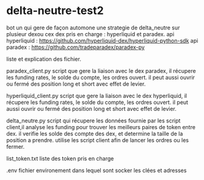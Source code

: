 # delta-neutre-test2
bot un qui gere de façon automone une strategie de delta_neutre sur plusieur dexou cex
dex pris en charge : hyperliquid et paradex.
api hyperliquid : https://github.com/hyperliquid-dex/hyperliquid-python-sdk
api paradex : https://github.com/tradeparadex/paradex-py

liste et explication des fichier.

paradex_client.py
script que gere la liaison avec le dex paradex, il récupere les funding rates, le solde du compte, les ordres ouvert. il peut aussi ouvrir ou fermé des position long et short avec effet de levier.

hyperliquid_client.py
script que gere la liaison avec le dex hyperliquid, il récupere les funding rates, le solde du compte, les ordres ouvert. il peut aussi ouvrir ou fermé des position long et short avec effet de levier.

delta_neutre.py
script qui récupere les données fournie par les script client,il analyse les funding pour trouver les meilleurs paires de token entre dex. il verifie les solde des compte des dex, et determine la taille de la position a prendre. utilise les script client afin de lancer les ordres ou les fermer.

list_token.txt
liste des token pris en charge

.env
fichier environement dans lequel sont socker les clées et adresses
